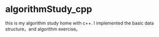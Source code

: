 # algorithmStudy_cpp
this is my algorithm study home with c++. I implemented the basic data structure，and algorithm exercise。
